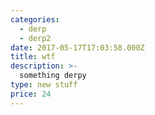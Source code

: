```yaml
---
categories:
  - derp
  - derp2
date: 2017-05-17T17:03:58.000Z
title: wtf
description: >-
  something derpy
type: new stuff
price: 24
---
```



